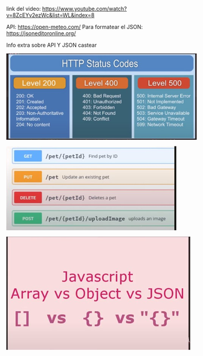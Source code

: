 link del video: https://www.youtube.com/watch?v=8ZcEYv2ezWc&list=WL&index=8

API: https://open-meteo.com/ 
Para formatear el JSON: https://jsoneditoronline.org/

Info extra sobre API Y JSON
castear

![Texto Alternativo](extra_info(API)/Captura%20de%20pantalla%202024-02-22%20180228.jpg)

![captura de pantalla](extra_info(API)/Captura%20de%20pantalla%202024-02-22%20180300.jpg)

![captura de pantalla](extra_info(API)/Captura%20de%20pantalla%202024-02-22%20180944.jpg)